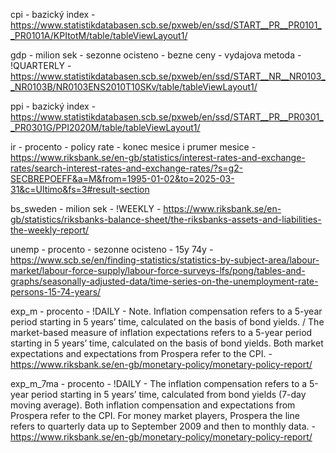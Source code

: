 cpi - bazický index - https://www.statistikdatabasen.scb.se/pxweb/en/ssd/START__PR__PR0101__PR0101A/KPItotM/table/tableViewLayout1/

gdp - milion sek - sezonne ocisteno - bezne ceny - vydajova metoda - !QUARTERLY - https://www.statistikdatabasen.scb.se/pxweb/en/ssd/START__NR__NR0103__NR0103B/NR0103ENS2010T10SKv/table/tableViewLayout1/

ppi - bazický index - https://www.statistikdatabasen.scb.se/pxweb/en/ssd/START__PR__PR0301__PR0301G/PPI2020M/table/tableViewLayout1/

ir - procento - policy rate - konec mesice i prumer mesice - https://www.riksbank.se/en-gb/statistics/interest-rates-and-exchange-rates/search-interest-rates-and-exchange-rates/?s=g2-SECBREPOEFF&a=M&from=1995-01-02&to=2025-03-31&c=Ultimo&fs=3#result-section

bs_sweden - milion sek - !WEEKLY - https://www.riksbank.se/en-gb/statistics/riksbanks-balance-sheet/the-riksbanks-assets-and-liabilities-the-weekly-report/

unemp - procento - sezonne ocisteno - 15y 74y - https://www.scb.se/en/finding-statistics/statistics-by-subject-area/labour-market/labour-force-supply/labour-force-surveys-lfs/pong/tables-and-graphs/seasonally-adjusted-data/time-series-on-the-unemployment-rate-persons-15-74-years/

exp_m - procento - !DAILY - Note. Inflation compensation refers to a 5-year period starting in 5 years’ time, calculated on the basis of bond yields. / The market-based measure of inflation expectations refers to a 5-year period starting in 5 years’ time, calculated on the basis of bond yields. Both market expectations and expecta­tions from Prospera refer to the CPI. - https://www.riksbank.se/en-gb/monetary-policy/monetary-policy-report/

exp_m_7ma - procento - !DAILY - The inflation compensation refers to a 5-year period starting in 5 years’ time, calculated from bond yields (7-day moving average). Both inflation compensation and expectations from Prospera refer to the CPI. For money market players, Prospera the line refers to quarterly data up to September 2009 and then to monthly data. - https://www.riksbank.se/en-gb/monetary-policy/monetary-policy-report/
